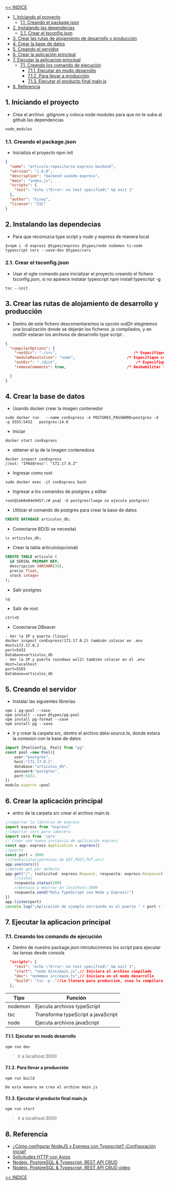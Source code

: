 [<< INDICE](../../README.md)
- [1. Iniciando el proyecto](#1-iniciando-el-proyecto)
  - [1.1. Creando el package.json](#11-creando-el-packagejson)
- [2. Instalando las dependecias](#2-instalando-las-dependecias)
  - [2.1. Crear el tsconfig.json](#21-crear-el-tsconfigjson)
- [3. Crear las rutas de alojamiento de desarrollo y producción](#3-crear-las-rutas-de-alojamiento-de-desarrollo-y-producción)
- [4. Crear la base de datos](#4-crear-la-base-de-datos)
- [5. Creando el servidor](#5-creando-el-servidor)
- [6. Crear la aplicación principal](#6-crear-la-aplicación-principal)
- [7. Ejecutar la aplicacion principal](#7-ejecutar-la-aplicacion-principal)
  - [7.1. Creando los comando de ejecución](#71-creando-los-comando-de-ejecución)
    - [7.1.1. Ejecutar en modo desarrollo](#711-ejecutar-en-modo-desarrollo)
    - [7.1.2. Para llevar a producción](#712-para-llevar-a-producción)
    - [7.1.3. Ejecutar el producto final main.js](#713-ejecutar-el-producto-final-mainjs)
- [8. Referencia](#8-referencia)

## 1. Iniciando el proyecto
- Crea el archivo .gitignore y coloca node modules para que no te suba al github las dependencias
```console
node_modules
```
### 1.1. Creando el package.json
- Inicializa el proyecto npm init
```json
{
  "name": "articulo-repositorio-express-backend",
  "version": "1.0.0",
  "description": "backend usando express",
  "main": "index.js",
  "scripts": {
    "test": "echo \"Error: no test specified\" && exit 1"
  },
  "author": "Xixay",
  "license": "ISC"
}

```
## 2. Instalando las dependecias
- Para que reconozca type script y node y express de manera local
```console
$>npm i -D express @types/express @types/node nodemon ts-node typescript cors --save-dev @types/cors
```
### 2.1. Crear el tsconfig.json
- Usar el sgte comando para inicializar el proyecto creando el fichero tsconfig.json, si no aparece instalar typescript npm install typescript -g
```console
tsc --init
```
## 3. Crear las rutas de alojamiento de desarrollo y producción
- Dentro de este fichero descomentaremos la opción outDir elegiremos una localización donde se dejarán los ficheros .js compilados,  y en rootDir estaran los archivos de desarrollo type script .
```json
{
  "compilerOptions": {
    "rootDir": "./src",                                  /* Especifique la carpeta raíz dentro de sus archivos de origen. */
    "moduleResolution": "node",                       /* Especifique cómo busca TypeScript un archivo de un especificador de módulo dado. */
    "outDir": "./dist",                                   /* Especifique una carpeta de salida para todos los archivos emitidos. */
    "removeComments": true,                           /* Deshabilitar la emisión de comentarios. */

  }
}

```
## 4. Crear la base de datos
- Usando docker crear la imagen contenedor
```console
sudo docker run   --name conExpress -e POSTGRES_PASSWORD=postgres -d   -p 5555:5432   postgres:14.6
```
- Iniciar
```console
docker start conExpress
```
- obtener el ip de la imagen contenedora
```console
docker inspect conExpress
//out: "IPAddress": "172.17.0.2"
```
- Ingresar como root
```console
sudo docker exec -it conExpress bash
```
- Ingresar a los comandos de postgres y editar
```console
root@1eb0e04e9457:/# psql -U postgres(luego se ejecuta postgres)
```
- Utilizar el comando de postgres para crear la base de datos
```sql
CREATE DATABASE articulos_db;
```
- Conectarse BD(Si se necesita)
```console
\c articulos_db;
```
- Crear la tabla articulo(opcional)
```sql
CREATE TABLE articulo (
  id SERIAL PRIMARY KEY,
  descripcion VARCHAR(30),
  precio float,
  stock integer
);
```
- Salir postgres
```console
\q
```
- Salir de root
```console
ctrl+D
```
- Conectarse DBeaver
```txt
- Ver la IP y puerto (linux)
docker inspect conExpress(172.17.0.2) también colocar en .env
Host=172.17.0.2
port=5432
Database=articulos_db
- Ver la IP y puerto (windows wsl2) también colocar en el .env
Host=localhost
port=5555
Database=articulos_db
```
## 5. Creando el servidor
- Instalar las siguientes librerias
```console
npm i pg-pool --save
npm install --save @types/pg-pool
npm install pg-format --save
npm install pg --save
```
- Ir y crear la carpeta src, dentro el archivo data-source.ts, donde estara la conexion con la base de datos
```ts
import {PoolConfig, Pool} from "pg"
const pool =new Pool({
    user:"postgres",
    host:"172.17.0.2",
    database:"articulos_db",
    password:"postgres",
    port:5432,
})
module.exports =pool
```
## 6. Crear la aplicación principal
- entro de la carpeta src crear el archivo main.ts
```ts
//importar la libreria de express
import express from "express"
//importar cors para cabecera
import cors from 'cors'
// Crear una nueva instancia de aplicación express
const app: express.Application = express()
//puerto
const port = 3000
//credenciales(permisos de GET,POST,PUT,etc)
app.use(cors())
//metodo get por defecto
app.get("/", (solicitud: express.Request, respuesta: express.Response) => {
    //status
    respuesta.status(200)
    //mensaje a mostrar en localhost:3000
    respuesta.send("Hola TypeScript con Node y Express!")
})
app.listen(port)
console.log("¡Aplicación de ejemplo corriendo en el puerto " + port + "!")
```
## 7. Ejecutar la aplicacion principal
### 7.1. Creando los comando de ejecución
- Dentro de nuestro package.json introduciremos los script para ejecutar las tareas desde consola
```json
  "scripts": {
    "test": "echo \"Error: no test specified\" && exit 1",
    "start": "node dist/main.js",// Iniciara el archivo compilado
    "dev": "nodemon src/main.ts",// Iniciara en el modo desarrollo
    "build": "tsc -p ."//Lo llevara para produccion, osea lo compilara
  },
```
| Tipo | Función |
|----------|----------|
| nodemon   | Ejecuta archivos typeScript   |
| tsc    | Transforma typeScript a javaScript   |
| node    | Ejecuta archivos javaScript   |

#### 7.1.1. Ejecutar en modo desarrollo
```console
npm run dev
```
>Ir a localhost:3000
#### 7.1.2. Para llevar a producción
```console
npm run build
```
```text
De esta manera se crea el archivo main.js
```
#### 7.1.3. Ejecutar el producto final main.js
```console
npm run start
```
>Ir a localhost:3000
## 8. Referencia
- [¿Cómo configurar NodeJS y Express con Typescript? ¡Configuración inicial!](https://www.youtube.com/watch?v=HONRQUFqFkA)
- [Solicitudes HTTP con Axios](https://styde.net/solicitudes-http-con-axios/)
- [Nodejs, PostgreSQL & Typescript, REST API CRUD](https://github.com/FaztWeb/postgresql-node-restapi-ts/tree/master)
- [Nodejs, PostgreSQL & Typescript, REST API CRUD video](https://www.youtube.com/watch?v=z4BNZfZ1Wq8)

[<< INDICE](../../README.md)